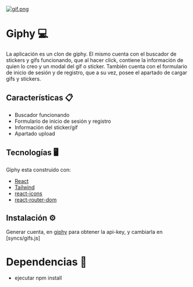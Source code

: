 [![gif.png](https://i.postimg.cc/Jz07GZvx/gif.png)](https://postimg.cc/21pNtbzL)

# Giphy 💻 

La aplicación es un clon de giphy. El mismo cuenta con el buscador de stickers y gifs funcionando, que al hacer click, contiene la información de quien lo creo y un modal del gif o sticker.
También cuenta con el formulario de inicio de sesión y de registro, que a su vez, posee el apartado de cargar gifs y stickers.

## Características 📋

- Buscador funcionando
- Formulario de inicio de sesión y registro
- Información del sticker/gif
- Apartado upload

## Tecnologías 🖥️

Giphy esta construido con:

- [React](https://es.reactjs.org/)
- [Tailwind](https://tailwindcss.com/)
- [react-icons](https://react-icons.github.io/react-icons/)
- [react-router-dom](https://reactrouter.com/en/main)

## Instalación ⚙️

Generar cuenta, en [giphy](https://developers.giphy.com/) para obtener la api-key, y cambiarla en [syncs/gifs.js]

# Dependencias 🔧

- ejecutar npm install
